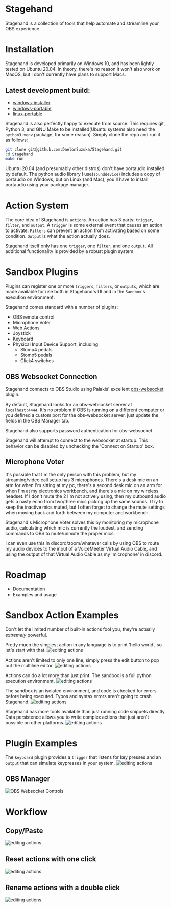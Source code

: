 # Stagehand

Stagehand is a collection of tools that help automate and streamline your OBS experience.

# Installation

Stagehand is developed primarily on Windows 10, and has been lightly tested on Ubuntu 20.04. In theory, there's no reason it won't also work on MacOS, but I don't currently have plans to support Macs. 

## Latest development build:

- [windows-installer](https://nightly.link/DaelonSuzuka/Stagehand/workflows/release.yaml/master/windows-installer.zip)
- [windows-portable](https://nightly.link/DaelonSuzuka/Stagehand/workflows/release.yaml/master/windows-portable.zip)
- [linux-portable](https://nightly.link/DaelonSuzuka/Stagehand/workflows/release.yaml/master/linux-portable.zip)

Stagehand is also perfectly happy to execute from source. This requires git, Python 3, and GNU Make to be installed(Ubuntu systems also need the `python3-venv` package, for some reason). Simply clone the repo and run it as follows:

```bash
git clone git@github.com:DaelonSuzuka/Stagehand.git
cd Stagehand
make run
```

Ubuntu 20.04 (and presumably other distros) don't have portaudio installed by default. The python audio library I use(`sounddevice`) includes a copy of portaudio on Windows, but on Linux (and Mac), you'll have to install portaudio using your package manager.

# Action System

The core idea of Stagehand is `actions`. An action has 3 parts: `trigger`, `filter`, and `output`. A `trigger` is some external event that causes an action to activate. `Filters` can prevent an action from activating based on some condition. `Output` is what the action actually does.

Stagehand itself only has one `trigger`, one `filter`, and one `output`. All additional functionality is provided by a robust plugin system.

# Sandbox Plugins

Plugins can register one or more `triggers`, `filters`, or `outputs`, which are made available for use both in Stagehand's UI and in the `Sandbox`'s execution environment.

Stagehand comes standard with a number of plugins:
- OBS remote control
- Microphone Voter
- Web Actions
- Joystick
- Keyboard
- Physical Input Device Support, including
  - Stomp4 pedals
  - Stomp5 pedals
  - Click4 switches


## OBS Websocket Connection

Stagehand connects to OBS Studio using Palakis' excellent [obs-websocket](https://github.com/Palakis/obs-websocket) plugin.

By default, Stagehand looks for an obs-websocket server at `localhost:4444`. It's no problem if OBS is running on a different computer or you defined a custom port for the obs-websocket server, just update the fields in the OBS Manager tab.

Stagehand also supports password authentication for obs-websocket.

Stagehand will attempt to connect to the websocket at startup. This behavior can be disabled by unchecking the 'Connect on Startup' box. 

## Microphone Voter

It's possible that I'm the only person with this problem, but my streaming/video call setup has 3 microphones. There's a desk mic on an arm for when I'm sitting at my pc, there's a second desk mic on an arm for when I'm at my electronics workbench, and there's a mic on my wireless headset. If I don't mute the 2 I'm not actively using, then my outbound audio gets a nasty echo from two/three mics picking up the same sounds. I try to keep the inactive mics muted, but I often forget to change the mute settings when moving back and forth between my computer and workbench.

Stagehand's Microphone Voter solves this by monitoring my microphone audio, calculating which mic is currently the loudest, and sending commands to OBS to mute/unmute the proper mics. 

I can even use this in discord/zoom/whatever calls by using OBS to route my audio devices to the input of a VoiceMeeter Virtual Audio Cable, and using the output of that Virtual Audio Cable as my 'microphone' in discord.

# Roadmap

- Documentation
- Examples and usage

# Sandbox Action Examples

Don't let the limited number of built-in actions fool you, they're actually *extremely* powerful.

Pretty much the simplest action in any language is to print 'hello world', so let's start with that.
![editing actions](images/action_basic.gif)

Actions aren't limited to only one line, simply press the edit button to pop out the multiline editor.
![editing actions](images/action_multiline.gif)

Actions can do a lot more than just print. The sandbox is a full python execution environment.
![editing actions](images/action_for_loop.gif)

The sandbox is an isolated environment, and code is checked for errors before being executed. Typos and syntax errors aren't going to crash Stagehand.
![editing actions](images/sandbox_validation.gif)

Stagehand has more tools available than just running code snippets directly. Data persistence allows you to write complex actions that just aren't possible on other platforms.
![editing actions](images/sandbox_persistence.gif)

# Plugin Examples

The `keyboard` plugin provides a `trigger` that listens for key presses and an `output` that can simulate keypresses in your system.
![editing actions](images/keyboard_plugin.gif)

## OBS Manager
![OBS Websocket Controls](images/obs_settings.png)

# Workflow
## Copy/Paste
![editing actions](images/action_copy_paste.gif)

## Reset actions with one click
![editing actions](images/action_reset.gif)

## Rename actions with a double click
![editing actions](images/action_rename.gif)
